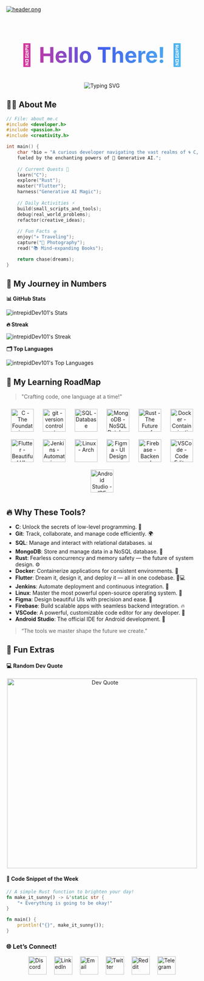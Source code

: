 <!-- Header Image -->
[![header.png](https://i.postimg.cc/Vkrc2JQL/header.png)](https://postimg.cc/cvSjn4LV)

<!-- Main Heading -->
<h1 align="center" style="font-size: 3.5rem; background: linear-gradient(90deg, #F72585, #4361EE, #4CC9F0); -webkit-background-clip: text; color: transparent;">
  🌌 Hello There! 👋
</h1>

<!-- Typing Effect -->
<div align="center">
  <img src="https://readme-typing-svg.herokuapp.com?font=Fira+Code&size=24&duration=3000&pause=1500&color=FF6D28&background=00000000&center=true&vCenter=true&width=1000&height=70&lines=🌌+Welcome+to+The+Orbital+Hub!;🚀+intrepidDev101+is+On+a+Mission+to+Master+C,+Rust,+and+Flutter;🧠+Exploring+AI's+Creative+Frontier+%26+Inventing+New+Possibilities;💻+Building+One+Line+of+Code+at+a+Time...;✨+Together,+Let's+Code+the+Next+Big+Thing!" alt="Typing SVG" />
</div>

<!-- About Me Section -->
## 🧑‍💻 **About Me**

```c
// File: about_me.c
#include <developer.h>
#include <passion.h>
#include <creativity.h>

int main() {
    char *bio = "A curious developer navigating the vast realms of 🌀 C, ⚙️ Rust, and 📱 Flutter, 
    fueled by the enchanting powers of 🤖 Generative AI.";
    
    // Current Quests 🎯
    learn("C");
    explore("Rust");
    master("Flutter");
    harness("Generative AI Magic");
    
    // Daily Activities ⚡
    build(small_scripts_and_tools);
    debug(real_world_problems);
    refactor(creative_ideas);
    
    // Fun Facts 🛸
    enjoy("✈️ Traveling");
    capture("📸 Photography");
    read("📚 Mind-expanding Books");

    return chase(dreams);
}
```

<!--- Github Stats --->

## 🌟 My Journey in Numbers

**📊 GitHub Stats**

![intrepidDev101's Stats](https://github-readme-stats.vercel.app/api?username=intrepidDev101&theme=tokyonight&show_icons=true&hide_border=true&count_private=false)

**🔥 Streak**

![intrepidDev101's Streak](https://github-readme-streak-stats.herokuapp.com/?user=intrepidDev101&theme=tokyonight&hide_border=true)

**🗂️ Top Languages**

![intrepidDev101's Top Languages](https://github-readme-stats.vercel.app/api/top-langs/?username=intrepidDev101&theme=tokyonight&show_icons=true&hide_border=true&layout=compact)

<!--- Learning RoadMap --->

## 🚀 My Learning RoadMap
> "Crafting code, one language at a time!"

<div align="center">
  <!-- C - The Foundation Icon -->  
  <img src="https://cdn.jsdelivr.net/gh/devicons/devicon@latest/icons/c/c-original.svg" title="C - The Foundation" style="width: 60px; margin: 10px;" />
  
  <!-- Git - Version Control System -->
  <img src="https://cdn.jsdelivr.net/gh/devicons/devicon@latest/icons/git/git-plain-wordmark.svg" title="git - version control system" style="width: 60px; margin: 10px;" />

  <!-- SQL - Database Icon -->
  <img src="https://cdn.jsdelivr.net/gh/devicons/devicon@latest/icons/mysql/mysql-original-wordmark.svg" title="SQL - Database" style="width: 60px; margin: 10px;" />

  <!-- MongoDB - NoSQL Database Icon -->
  <img src="https://cdn.jsdelivr.net/gh/devicons/devicon@latest/icons/mongodb/mongodb-original-wordmark.svg" title="MongoDB - NoSQL Database" style="width: 60px; margin: 10px;" />
  
  <!-- Rust - The Future of Systems Icon -->  
  <img src="https://cdn.jsdelivr.net/gh/devicons/devicon@latest/icons/rust/rust-original.svg" title="Rust - The Future of Systems" style="width: 60px; margin: 10px;" />

  <!-- Docker - Containerization Platform -->
  <img src="https://cdn.jsdelivr.net/gh/devicons/devicon@latest/icons/docker/docker-original-wordmark.svg" title="Docker - Containerization" style="width: 60px; margin: 10px;" />
  
  <!-- Flutter - Beautiful UIs Everywhere Icon -->
  <img src="https://cdn.jsdelivr.net/gh/devicons/devicon@latest/icons/flutter/flutter-original.svg" title="Flutter - Beautiful UIs Everywhere" style="width: 60px; margin: 10px;" />
  
  <!-- Jenkins - Automation Server Icon -->
  <img src="https://cdn.jsdelivr.net/gh/devicons/devicon@latest/icons/jenkins/jenkins-original.svg" title="Jenkins - Automation Server" style="width: 60px; margin: 10px;" />
  
  <!-- Linux - Arch Linux Distribution -->
  <img src="https://cdn.jsdelivr.net/gh/devicons/devicon@latest/icons/archlinux/archlinux-original-wordmark.svg" title="Linux - Arch" style="width: 60px; margin: 10px;" />

  <!-- Figma - UI Design Tool -->
  <img src="https://cdn.jsdelivr.net/gh/devicons/devicon@latest/icons/figma/figma-original.svg" title="Figma - UI Design" style="width: 60px; margin: 10px;" />
  
  <!-- Firebase - Backend as a Service -->
  <img src="https://cdn.jsdelivr.net/gh/devicons/devicon@latest/icons/firebase/firebase-original-wordmark.svg" title="Firebase - Backend" style="width: 60px; margin: 10px;" />

  <!-- VSCode - Code Editor -->
  <img src="https://cdn.jsdelivr.net/gh/devicons/devicon@latest/icons/vscode/vscode-original-wordmark.svg" title="VSCode - Code Editor" style="width: 60px; margin: 10px;" />

  <!-- Android Studio - Android Development IDE -->
  <img src="https://cdn.jsdelivr.net/gh/devicons/devicon@latest/icons/androidstudio/androidstudio-original-wordmark.svg" title="Android Studio - IDE" style="width: 60px; margin: 10px;" />
</div>

## 🔥 Why These Tools?

- **C**: Unlock the secrets of low-level programming. 🔑
- **Git**: Track, collaborate, and manage code efficiently. 🌍
- **SQL**: Manage and interact with relational databases. 📊
- **MongoDB**: Store and manage data in a NoSQL database. 🚀
- **Rust**: Fearless concurrency and memory safety — the future of system design. ⚙️
- **Docker**: Containerize applications for consistent environments. 🔧
- **Flutter**: Dream it, design it, and deploy it — all in one codebase. 📱💻
- **Jenkins**: Automate deployment and continuous integration. 🔄
- **Linux**: Master the most powerful open-source operating system. 🐧
- **Figma**: Design beautiful UIs with precision and ease. 🎨
- **Firebase**: Build scalable apps with seamless backend integration. 🔥
- **VSCode**: A powerful, customizable code editor for any developer. 📝
- **Android Studio**: The official IDE for Android development. 📱

> “The tools we master shape the future we create.”


<!--- Fun Side --->

## 🎉 Fun Extras
#### 💻 Random Dev Quote
<div align="center"> <img src="https://quotes-github-readme.vercel.app/api?type=vertical&theme=material" width="500" alt="Dev Quote"> </div>

####  🎨 Code Snippet of the Week
```Rust
// A simple Rust function to brighten your day!
fn make_it_sunny() -> &'static str {
    "☀️ Everything is going to be okay!"
}

fn main() {
    println!("{}", make_it_sunny());
}
```

<!--- Social Connection --->

### 🌐 **Let’s Connect!**

<!-- Social Media Icons Section -->
<div style="display: flex; justify-content: center; gap: 20px; align-items: center;">

  <!-- Discord Icon -->
  <a href="https://discord.com/users/your-username" target="_blank">
    <img src="https://img.icons8.com/fluency/48/discord-new-logo.png" alt="Discord" width="48" height="48" style="transition: transform 0.3s ease;"/>
  </a>

  <!-- LinkedIn Icon -->
  <a href="https://linkedin.com/in/intrepiddev101" target="_blank">
    <img src="https://img.icons8.com/fluency/48/linkedin.png" alt="LinkedIn" width="48" height="48" style="transition: transform 0.3s ease;"/>
  </a>

  <!-- Email Icon -->
  <a href="mailto:intrepiddev101@example.com" target="_blank">
    <img src="https://img.icons8.com/fluency/48/apple-mail.png" alt="Email" width="48" height="48" style="transition: transform 0.3s ease;"/>
  </a>

  <!-- Twitter Icon -->
  <a href="https://twitter.com/intrepiddev101" target="_blank">
    <img src="https://img.icons8.com/color/48/twitter--v1.png" alt="Twitter" width="48" height="48" style="transition: transform 0.3s ease;"/>
  </a>

  <!-- Reddit Icon -->
  <a href="https://reddit.com/user/intrepiddev101" target="_blank">
    <img src="https://img.icons8.com/external-tal-revivo-color-tal-revivo/24/external-reddit-gives-you-the-best-of-the-internet-in-one-place-logo-color-tal-revivo.png" alt="Reddit" width="48" height="48" style="transition: transform 0.3s ease;"/>
  </a>

  <!-- Telegram Icon -->
  <a href="https://t.me/intrepiddev101" target="_blank">
    <img src="https://img.icons8.com/color/48/telegram-app--v1.png" alt="Telegram" width="48" height="48" style="transition: transform 0.3s ease;"/>
  </a>

</div>



